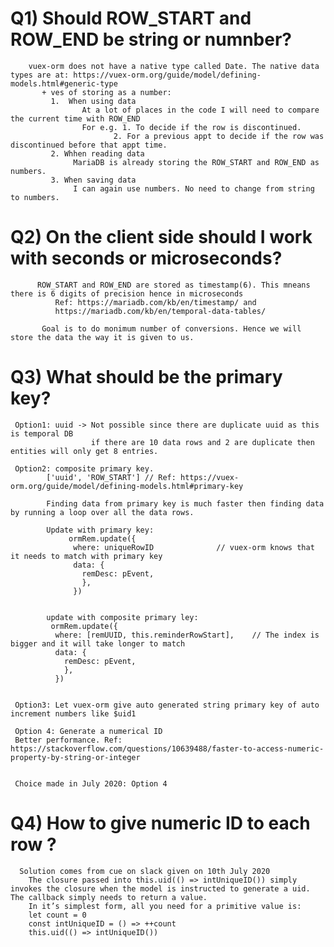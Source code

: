 # Q1) Should ROW_START and ROW_END be string or numnber?

        vuex-orm does not have a native type called Date. The native data types are at: https://vuex-orm.org/guide/model/defining-models.html#generic-type
           + ves of storing as a number:
             1.  When using data
                    At a lot of places in the code I will need to compare the current time with ROW_END
                    For e.g. 1. To decide if the row is discontinued.
                           2. For a previous appt to decide if the row was discontinued before that appt time.
             2. Whhen reading data
                  MariaDB is already storing the ROW_START and ROW_END as numbers.
             3. When saving data
                  I can again use numbers. No need to change from string to numbers.


# Q2) On the client side should I work with seconds or microseconds?

          ROW_START and ROW_END are stored as timestamp(6). This mneans there is 6 digits of precision hence in microseconds
              Ref: https://mariadb.com/kb/en/timestamp/ and
              https://mariadb.com/kb/en/temporal-data-tables/

           Goal is to do monimum number of conversions. Hence we will store the data the way it is given to us.


# Q3) What should be the primary key?

     Option1: uuid -> Not possible since there are duplicate uuid as this is temporal DB
                      if there are 10 data rows and 2 are duplicate then entities will only get 8 entries.

     Option2: composite primary key.
            ['uuid', 'ROW_START'] // Ref: https://vuex-orm.org/guide/model/defining-models.html#primary-key

            Finding data from primary key is much faster then finding data by running a loop over all the data rows.

            Update with primary key:
                 ormRem.update({
                  where: uniqueRowID              // vuex-orm knows that it needs to match with primary key
                  data: {
                    remDesc: pEvent,
                    },
                  })


            update with composite primary ley:
             ormRem.update({
              where: [remUUID, this.reminderRowStart],    // The index is bigger and it will take longer to match
              data: {
                remDesc: pEvent,
                },
              })


     Option3: Let vuex-orm give auto generated string primary key of auto increment numbers like $uid1

     Option 4: Generate a numerical ID
     Better performance. Ref: https://stackoverflow.com/questions/10639488/faster-to-access-numeric-property-by-string-or-integer


     Choice made in July 2020: Option 4

# Q4) How to give numeric ID to each row ?

      Solution comes from cue on slack given on 10th July 2020
        The closure passed into this.uid(() => intUniqueID()) simply invokes the closure when the model is instructed to generate a uid. The callback simply needs to return a value.
        In it’s simplest form, all you need for a primitive value is:
        let count = 0
        const intUniqueID = () => ++count
        this.uid(() => intUniqueID())
